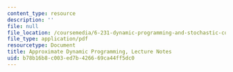 ```yaml
---
content_type: resource
description: ''
file: null
file_location: /coursemedia/6-231-dynamic-programming-and-stochastic-control-fall-2015/b78b16b8c003ed7b426669ca44ff5dc0_MIT6_231F15_notes_short.pdf
file_type: application/pdf
resourcetype: Document
title: Approximate Dynamic Programming, Lecture Notes
uid: b78b16b8-c003-ed7b-4266-69ca44ff5dc0
---
```

